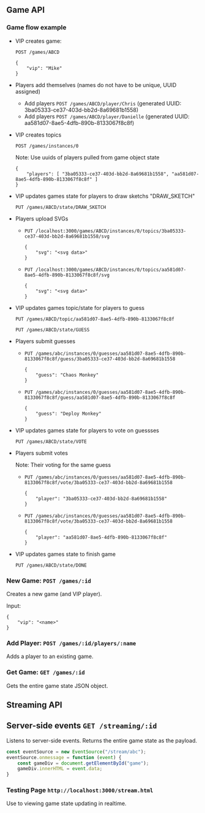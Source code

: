 
## Game API

### Game flow example


* VIP creates game: 

    `POST /games/ABCD`

    ```
    {
        "vip": "Mike"
    }
    ```

* Players add themselves (names do not have to be unique, UUID assigned)
    * Add players `POST /games/ABCD/player/Chris` (generated UUID: 3ba05333-ce37-403d-bb2d-8a69681b1558)
    * Add players `POST /games/ABCD/player/Danielle` (generated UUID: aa581d07-8ae5-4dfb-890b-8133067f8c8f)

* VIP creates topics


    `POST /games/instances/0`

    Note: Use uuids of players pulled from game object state

    ```
    {
        "players": [ "3ba05333-ce37-403d-bb2d-8a69681b1558", "aa581d07-8ae5-4dfb-890b-8133067f8c8f" ]
    }
    ```

* VIP updates games state for players to draw sketchs "DRAW_SKETCH"

    `PUT /games/ABCD/state/DRAW_SKETCH`


* Players upload SVGs
    * `PUT /localhost:3000/games/ABCD/instances/0/topics/3ba05333-ce37-403d-bb2d-8a69681b1558/svg`

        ```
        {
            "svg": "<svg data>"
        }
        ```

    * `PUT /localhost:3000/games/ABCD/instances/0/topics/aa581d07-8ae5-4dfb-890b-8133067f8c8f/svg`

        ```
        {
            "svg": "<svg data>"
        }
        ```

* VIP updates games topic/state for players to guess

    `PUT /games/ABCD/topic/aa581d07-8ae5-4dfb-890b-8133067f8c8f`

    `PUT /games/ABCD/state/GUESS`

* Players submit guesses

    * `PUT /games/abc/instances/0/guesses/aa581d07-8ae5-4dfb-890b-8133067f8c8f/guess/3ba05333-ce37-403d-bb2d-8a69681b1558`

        ```
        {
            "guess": "Chaos Monkey"
        }
        ```

    * `PUT /games/abc/instances/0/guesses/aa581d07-8ae5-4dfb-890b-8133067f8c8f/guess/aa581d07-8ae5-4dfb-890b-8133067f8c8f`

        ```
        {
            "guess": "Deploy Monkey"
        }
        ```

* VIP updates games state for players to vote on guessses

    `PUT /games/ABCD/state/VOTE`

* Players submit votes

    Note: Their voting for the same guess

    * `PUT /games/abc/instances/0/guesses/aa581d07-8ae5-4dfb-890b-8133067f8c8f/vote/3ba05333-ce37-403d-bb2d-8a69681b1558`

        ```
        {
            "player": "3ba05333-ce37-403d-bb2d-8a69681b1558"
        }
        ```

    * `PUT /games/abc/instances/0/guesses/aa581d07-8ae5-4dfb-890b-8133067f8c8f/vote/3ba05333-ce37-403d-bb2d-8a69681b1558`

        ```
        {
            "player": "aa581d07-8ae5-4dfb-890b-8133067f8c8f"
        }
        ```

* VIP updates games state to finish game

    `PUT /games/ABCD/state/DONE`


### New Game: `POST /games/:id`

Creates a new game (and VIP player).

Input:

```
{
    "vip": "<name>"
}
```

### Add Player: `POST /games/:id/players/:name`

Adds a player to an existing game.

### Get Game: `GET /games/:id`

Gets the entire game state JSON object.

## Streaming API

## Server-side events `GET /streaming/:id`

Listens to server-side events. Returns the entire game state as the payload.

```javascript
const eventSource = new EventSource("/stream/abc");
eventSource.onmessage = function (event) {
    const gameDiv = document.getElementById("game");
    gameDiv.innerHTML = event.data;
}
```

### Testing Page `http://localhost:3000/stream.html`

Use to viewing game state updating in realtime.

